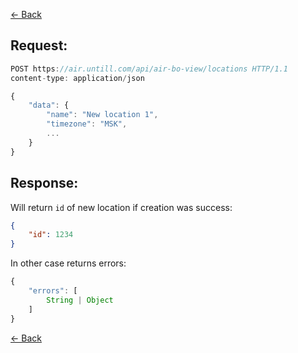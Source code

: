 [← Back](README.md)

## Request: 

```javascript
POST https://air.untill.com/api/air-bo-view/locations HTTP/1.1
content-type: application/json

{
    "data": {
        "name": "New location 1",
        "timezone": "MSK",
        ...
    }
}
```

## Response: 

Will return `id` of new location if creation was success:

```json
{
    "id": 1234
}
```

In other case returns errors:

```javascript
{
    "errors": [
        String | Object
    ]
}
```

[← Back](README.md)